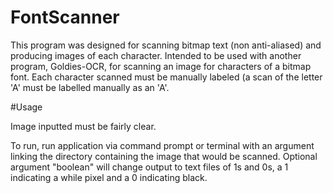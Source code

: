 # FontScanner

This program was designed for scanning bitmap text (non anti-aliased) and producing images of each character.
Intended to be used with another program, Goldies-OCR, for scanning an image for characters of a bitmap font.
Each character scanned must be manually labeled (a scan of the letter 'A' must be labelled manually as an 'A'.

#Usage

Image inputted must be fairly clear.

To run, run application via command prompt or terminal with an argument linking the directory containing the image that would be scanned.
Optional argument "boolean" will change output to text files of 1s and 0s, a 1 indicating a while pixel and a 0 indicating black.
